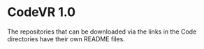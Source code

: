 # CodeVR 1.0

The repositories that can be downloaded via the links in the Code directories have their own README files.